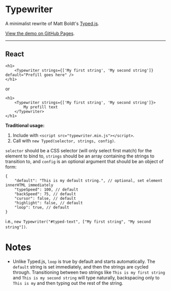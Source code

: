 
# Typewriter

A minimalist rewrite of Matt Boldt's [Typed.js](https://github.com/mattboldt/typed.js/).

[View the demo on GitHub Pages](https://teleworkinc.github.io/typewriter/).

---

## React
```
<h1>
    <Typewriter strings={['My first string', 'My second string']} default="Prefill goes here" />
</h1>
```
or
```
<h1>
    <Typewriter strings={['My first string', 'My second string']}>
        My prefill text
    </Typewriter>
</h1>
```

**Traditional usage:**
1. Include with `<script src="typewriter.min.js"></script>`.
2. Call with `new Typed(selector, strings, config)`.

`selector` should be a CSS selector (will only select first match) for the element to bind to, `strings` should be an array containing the strings to transition to, and `config` is an optional argument that should be an object of form:
```
{
    "default": "This is my default string.", // optional, set element innerHTML immediately
    "typeSpeed": 100, // default
    "backSpeed": 75, // default
    "cursor": false, // default
    "highlight": false, // default
    "loop": true, // default
}
```
i.e., `new Typewriter("#typed-text", ["My first string", "My second string"])`.


# Notes

- Unlike Typed.js, `loop` is true by default and starts automatically. The `default` string is set immediately, and then the strings are cycled through. Transitioning between two strings like `This is my first string` and `This is my second string` will type naturally, backspacing only to `This is my` and then typing out the rest of the string.